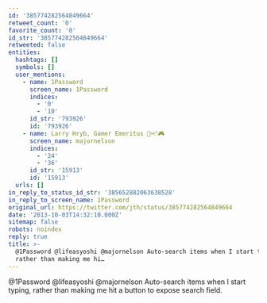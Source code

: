 ```yaml
---
id: '385774282564849664'
retweet_count: '0'
favorite_count: '0'
id_str: '385774282564849664'
retweeted: false
entities:
  hashtags: []
  symbols: []
  user_mentions:
    - name: 1Password
      screen_name: 1Password
      indices:
        - '0'
        - '10'
      id_str: '793926'
      id: '793926'
    - name: Larry Hryb, Gamer Emeritus 📱⌨️🖱️🎮
      screen_name: majornelson
      indices:
        - '24'
        - '36'
      id_str: '15913'
      id: '15913'
  urls: []
in_reply_to_status_id_str: '385652882063638528'
in_reply_to_screen_name: 1Password
original_url: https://twitter.com/jth/status/385774282564849664
date: '2013-10-03T14:32:10.000Z'
sitemap: false
robots: noindex
reply: true
title: >-
  @1Password @lifeasyoshi @majornelson Auto-search items when I start typing,
  rather than making me hi…
---
```


@1Password @lifeasyoshi @majornelson Auto-search items when I start typing, rather than making me hit a button to expose search field.
